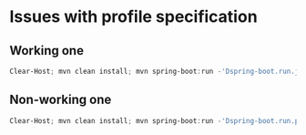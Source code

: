 # Issues with profile specification

## Working one

```PowerShell
Clear-Host; mvn clean install; mvn spring-boot:run -'Dspring-boot.run.jvmArguments="-Dspring.profiles.active=local"' --projects app
```

## Non-working one

```PowerShell
Clear-Host; mvn clean install; mvn spring-boot:run -'Dspring-boot.run.profiles=local' --projects app
```

